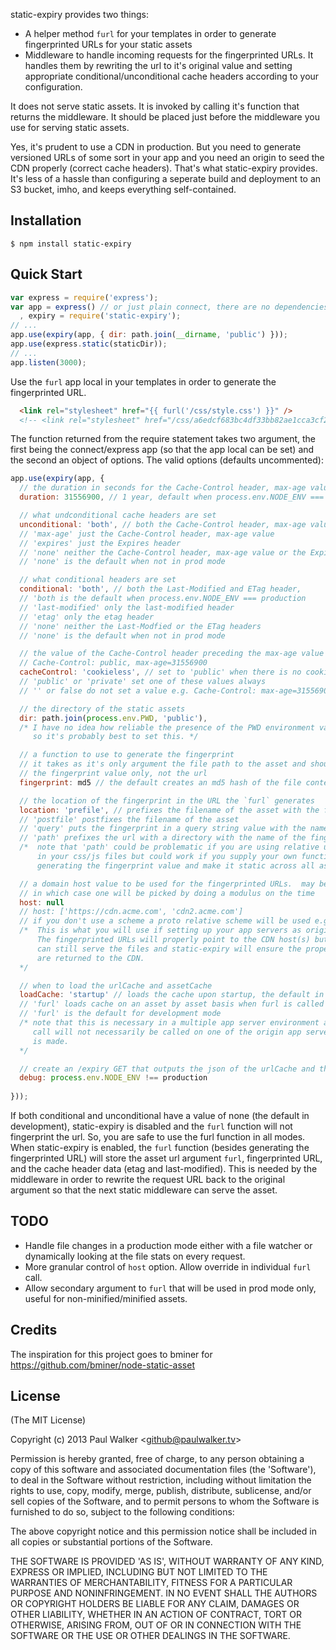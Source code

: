 

  static-expiry provides two things:

  * A helper method `furl` for your templates in order to generate fingerprinted URLs for your static assets
  * Middleware to handle incoming requests for the fingerprinted URLs.  It handles them by rewriting the url to it's original value and setting appropriate conditional/unconditional cache headers according to your configuration.

It does not serve static assets.  It is invoked by calling it's function that returns the middleware.  It should be placed just before the middleware you use for serving static assets.

Yes, it's prudent to use a CDN in production.  But you need to generate versioned URLs of some sort in your app and you need an origin to seed the CDN properly (correct cache headers).  That's what static-expiry provides.  It's less of a hassle than configuring a seperate build and deployment to an S3 bucket, imho, and keeps everything self-contained.

## Installation

    $ npm install static-expiry

## Quick Start

```js
var express = require('express');
var app = express() // or just plain connect, there are no dependencies on express
  , expiry = require('static-expiry');
// ...
app.use(expiry(app, { dir: path.join(__dirname, 'public') }));
app.use(express.static(staticDir));
// ...
app.listen(3000);
```

Use the `furl` app local in your templates in order to generate the fingerprinted URL.

```html
  <link rel="stylesheet" href="{{ furl('/css/style.css') }}" />
  <!-- <link rel="stylesheet" href="/css/a6edcf683bc4df33bb82ae1cca3cf21a-style.css" /> -->
```

The function returned from the require statement takes two argument, the first being the connect/express app (so that the app local can be set) and the second an object of options.  The valid options (defaults uncommented):

```js
app.use(expiry(app, {
  // the duration in seconds for the Cache-Control header, max-age value and the Expires header
  duration: 31556900, // 1 year, default when process.env.NODE_ENV === production

  // what undconditional cache headers are set
  unconditional: 'both', // both the Cache-Control header, max-age value and the Expires header
  // 'max-age' just the Cache-Control header, max-age value
  // 'expires' just the Expires header
  // 'none' neither the Cache-Control header, max-age value or the Expires header
  // 'none' is the default when not in prod mode

  // what conditional headers are set
  conditional: 'both', // both the Last-Modified and ETag header, 
  // 'both is the default when process.env.NODE_ENV === production
  // 'last-modified' only the last-modified header
  // 'etag' only the etag header
  // 'none' neither the Last-Modfied or the ETag headers
  // 'none' is the default when not in prod mode

  // the value of the Cache-Control header preceding the max-age value
  // Cache-Control: public, max-age=31556900
  cacheControl: 'cookieless', // set to 'public' when there is no cookie present, 'private' if there is
  // 'public' or 'private' set one of these values always
  // '' or false do not set a value e.g. Cache-Control: max-age=31556900

  // the directory of the static assets
  dir: path.join(process.env.PWD, 'public'),
  /* I have no idea how reliable the presence of the PWD environment variable is
     so it's probably best to set this. */

  // a function to use to generate the fingerprint
  // it takes as it's only argument the file path to the asset and should return 
  // the fingerprint value only, not the url
  fingerprint: md5 // the default creates an md5 hash of the file contents

  // the location of the fingerprint in the URL the `furl` generates
  location: 'prefile', // prefixes the filename of the asset with the fingerprint
  // 'postfile' postfixes the filename of the asset
  // 'query' puts the fingerprint in a query string value with the name of `v`
  // 'path' prefixes the url with a directory with the name of the fingerprint value
  /*  note that 'path' could be problematic if you are using relative url references 
      in your css/js files but could work if you supply your own function for 
      generating the fingerprint value and make it static across all assets */

  // a domain host value to be used for the fingerprinted URLs.  may be an array of hosts
  // in which case one will be picked by doing a modulus on the time
  host: null
  // host: ['https://cdn.acme.com', 'cdn2.acme.com'] 
  // if you don't use a scheme a proto relative scheme will be used e.g. "//cdn2.acme.com/css/main.css"
  /*  This is what you will use if setting up your app servers as origin servers to your CDN.
      The fingerprinted URLs will properly point to the CDN host(s) but your app servers
      can still serve the files and static-expiry will ensure the proper caching headers 
      are returned to the CDN.
  */

  // when to load the urlCache and assetCache
  loadCache: 'startup' // loads the cache upon startup, the default in prod mode.
  // 'furl' loads cache on an asset by asset basis when furl is called on the asset
  // 'furl' is the default for development mode
  /* note that this is necessary in a multiple app server environment as the `furl` 
     call will not necessarily be called on one of the origin app servers before a request 
     is made.
  */

  // create an /expiry GET that outputs the json of the urlCache and the assetCache
  debug: process.env.NODE_ENV !== production
  
}));
```

If both conditional and unconditional have a value of none (the default in development), static-expiry is disabled and the `furl` function will not fingerprint the url.  So, you are safe to use the furl function in all modes.  When static-expiry is enabled, the `furl` function (besides generating the fingerprinted URL) will store the asset url argument `furl`, fingerprinted URL, and the cache header data (etag and last-modified).  This is needed by the middleware in order to rewrite the request URL back to the original argument so that the next static middleware can serve the asset.

## TODO
  * Handle file changes in a production mode either with a file watcher or dynamically looking at the file stats on every request.
  * More granular control of `host` option.  Allow override in individual `furl` call.
  * Allow secondary argument to `furl` that will be used in prod mode only, useful for non-minified/minified assets.

## Credits
 The inspiration for this project goes to bminer for https://github.com/bminer/node-static-asset

## License

(The MIT License)

Copyright (c) 2013 Paul Walker &lt;github@paulwalker.tv&gt;

Permission is hereby granted, free of charge, to any person obtaining
a copy of this software and associated documentation files (the
'Software'), to deal in the Software without restriction, including
without limitation the rights to use, copy, modify, merge, publish,
distribute, sublicense, and/or sell copies of the Software, and to
permit persons to whom the Software is furnished to do so, subject to
the following conditions:

The above copyright notice and this permission notice shall be
included in all copies or substantial portions of the Software.

THE SOFTWARE IS PROVIDED 'AS IS', WITHOUT WARRANTY OF ANY KIND,
EXPRESS OR IMPLIED, INCLUDING BUT NOT LIMITED TO THE WARRANTIES OF
MERCHANTABILITY, FITNESS FOR A PARTICULAR PURPOSE AND NONINFRINGEMENT.
IN NO EVENT SHALL THE AUTHORS OR COPYRIGHT HOLDERS BE LIABLE FOR ANY
CLAIM, DAMAGES OR OTHER LIABILITY, WHETHER IN AN ACTION OF CONTRACT,
TORT OR OTHERWISE, ARISING FROM, OUT OF OR IN CONNECTION WITH THE
SOFTWARE OR THE USE OR OTHER DEALINGS IN THE SOFTWARE.